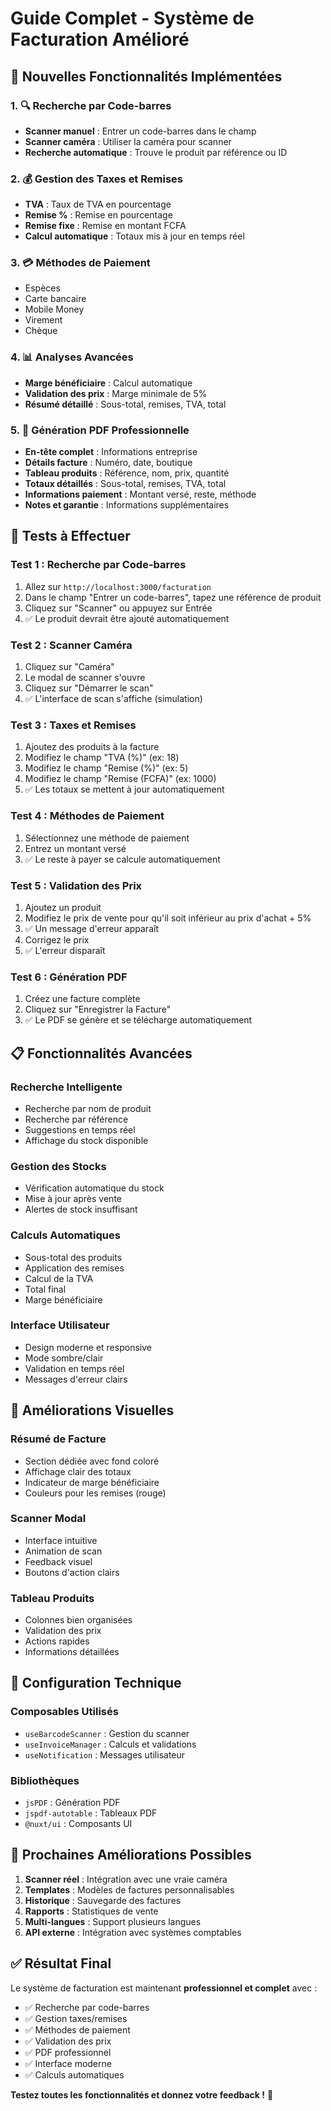 # Guide Complet - Système de Facturation Amélioré

## 🎯 **Nouvelles Fonctionnalités Implémentées**

### 1. **🔍 Recherche par Code-barres**
- **Scanner manuel** : Entrer un code-barres dans le champ
- **Scanner caméra** : Utiliser la caméra pour scanner
- **Recherche automatique** : Trouve le produit par référence ou ID

### 2. **💰 Gestion des Taxes et Remises**
- **TVA** : Taux de TVA en pourcentage
- **Remise %** : Remise en pourcentage
- **Remise fixe** : Remise en montant FCFA
- **Calcul automatique** : Totaux mis à jour en temps réel

### 3. **💳 Méthodes de Paiement**
- Espèces
- Carte bancaire
- Mobile Money
- Virement
- Chèque

### 4. **📊 Analyses Avancées**
- **Marge bénéficiaire** : Calcul automatique
- **Validation des prix** : Marge minimale de 5%
- **Résumé détaillé** : Sous-total, remises, TVA, total

### 5. **📄 Génération PDF Professionnelle**
- **En-tête complet** : Informations entreprise
- **Détails facture** : Numéro, date, boutique
- **Tableau produits** : Référence, nom, prix, quantité
- **Totaux détaillés** : Sous-total, remises, TVA, total
- **Informations paiement** : Montant versé, reste, méthode
- **Notes et garantie** : Informations supplémentaires

## 🧪 **Tests à Effectuer**

### **Test 1 : Recherche par Code-barres**
1. Allez sur `http://localhost:3000/facturation`
2. Dans le champ "Entrer un code-barres", tapez une référence de produit
3. Cliquez sur "Scanner" ou appuyez sur Entrée
4. ✅ Le produit devrait être ajouté automatiquement

### **Test 2 : Scanner Caméra**
1. Cliquez sur "Caméra"
2. Le modal de scanner s'ouvre
3. Cliquez sur "Démarrer le scan"
4. ✅ L'interface de scan s'affiche (simulation)

### **Test 3 : Taxes et Remises**
1. Ajoutez des produits à la facture
2. Modifiez le champ "TVA (%)" (ex: 18)
3. Modifiez le champ "Remise (%)" (ex: 5)
4. Modifiez le champ "Remise (FCFA)" (ex: 1000)
5. ✅ Les totaux se mettent à jour automatiquement

### **Test 4 : Méthodes de Paiement**
1. Sélectionnez une méthode de paiement
2. Entrez un montant versé
3. ✅ Le reste à payer se calcule automatiquement

### **Test 5 : Validation des Prix**
1. Ajoutez un produit
2. Modifiez le prix de vente pour qu'il soit inférieur au prix d'achat + 5%
3. ✅ Un message d'erreur apparaît
4. Corrigez le prix
5. ✅ L'erreur disparaît

### **Test 6 : Génération PDF**
1. Créez une facture complète
2. Cliquez sur "Enregistrer la Facture"
3. ✅ Le PDF se génère et se télécharge automatiquement

## 📋 **Fonctionnalités Avancées**

### **Recherche Intelligente**
- Recherche par nom de produit
- Recherche par référence
- Suggestions en temps réel
- Affichage du stock disponible

### **Gestion des Stocks**
- Vérification automatique du stock
- Mise à jour après vente
- Alertes de stock insuffisant

### **Calculs Automatiques**
- Sous-total des produits
- Application des remises
- Calcul de la TVA
- Total final
- Marge bénéficiaire

### **Interface Utilisateur**
- Design moderne et responsive
- Mode sombre/clair
- Validation en temps réel
- Messages d'erreur clairs

## 🎨 **Améliorations Visuelles**

### **Résumé de Facture**
- Section dédiée avec fond coloré
- Affichage clair des totaux
- Indicateur de marge bénéficiaire
- Couleurs pour les remises (rouge)

### **Scanner Modal**
- Interface intuitive
- Animation de scan
- Feedback visuel
- Boutons d'action clairs

### **Tableau Produits**
- Colonnes bien organisées
- Validation des prix
- Actions rapides
- Informations détaillées

## 🔧 **Configuration Technique**

### **Composables Utilisés**
- `useBarcodeScanner` : Gestion du scanner
- `useInvoiceManager` : Calculs et validations
- `useNotification` : Messages utilisateur

### **Bibliothèques**
- `jsPDF` : Génération PDF
- `jspdf-autotable` : Tableaux PDF
- `@nuxt/ui` : Composants UI

## 🚀 **Prochaines Améliorations Possibles**

1. **Scanner réel** : Intégration avec une vraie caméra
2. **Templates** : Modèles de factures personnalisables
3. **Historique** : Sauvegarde des factures
4. **Rapports** : Statistiques de vente
5. **Multi-langues** : Support plusieurs langues
6. **API externe** : Intégration avec systèmes comptables

## ✅ **Résultat Final**

Le système de facturation est maintenant **professionnel et complet** avec :
- ✅ Recherche par code-barres
- ✅ Gestion taxes/remises
- ✅ Méthodes de paiement
- ✅ Validation des prix
- ✅ PDF professionnel
- ✅ Interface moderne
- ✅ Calculs automatiques

**Testez toutes les fonctionnalités et donnez votre feedback !** 🎉














